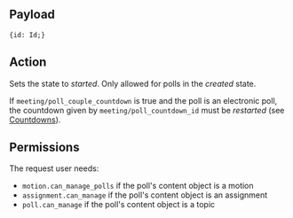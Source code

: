 ## Payload
```
{id: Id;}
```

## Action
Sets the state to *started*. Only allowed for polls in the *created* state.

If `meeting/poll_couple_countdown` is true and the poll is an electronic poll, the countdown given by `meeting/poll_countdown_id` must be *restarted* (see [Countdowns](https://github.com/OpenSlides/OpenSlides/wiki/Countdowns#restart-a-countdown)).

## Permissions
The request user needs:
- `motion.can_manage_polls` if the poll's content object is a motion
- `assignment.can_manage` if the poll's content object is an assignment
- `poll.can_manage` if the poll's content object is a topic
